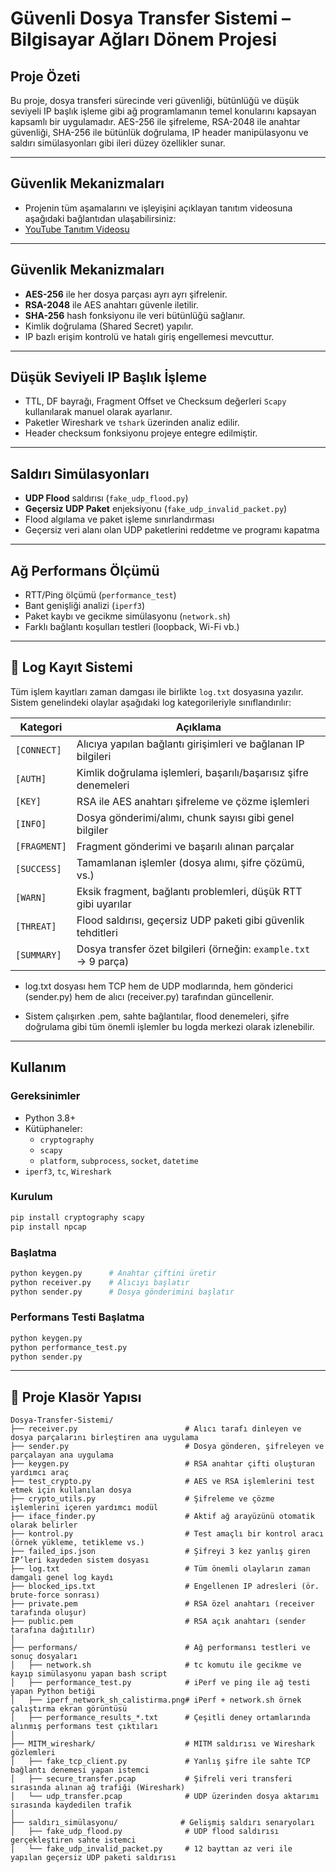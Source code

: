 #  Güvenli Dosya Transfer Sistemi – Bilgisayar Ağları Dönem Projesi

##  Proje Özeti

Bu proje, dosya transferi sürecinde veri güvenliği, bütünlüğü ve düşük seviyeli IP başlık işleme gibi ağ programlamanın temel konularını kapsayan kapsamlı bir uygulamadır. AES-256 ile şifreleme, RSA-2048 ile anahtar güvenliği, SHA-256 ile bütünlük doğrulama, IP header manipülasyonu ve saldırı simülasyonları gibi ileri düzey özellikler sunar.


---

##  Güvenlik Mekanizmaları
- Projenin tüm aşamalarını ve işleyişini açıklayan tanıtım videosuna aşağıdaki bağlantıdan ulaşabilirsiniz:
- [YouTube Tanıtım Videosu](https://www.youtube.com/watch?v=WWUYnuw0x6U&ab_channel=Eren%C3%96zer)
---
##  Güvenlik Mekanizmaları

-  **AES-256** ile her dosya parçası ayrı ayrı şifrelenir.
-  **RSA-2048** ile AES anahtarı güvenle iletilir.
-  **SHA-256** hash fonksiyonu ile veri bütünlüğü sağlanır.
-  Kimlik doğrulama (Shared Secret) yapılır.
-  IP bazlı erişim kontrolü ve hatalı giriş engellemesi mevcuttur.

---

##  Düşük Seviyeli IP Başlık İşleme

-  TTL, DF bayrağı, Fragment Offset ve Checksum değerleri `Scapy` kullanılarak manuel olarak ayarlanır.
-  Paketler Wireshark ve `tshark` üzerinden analiz edilir.
-  Header checksum fonksiyonu projeye entegre edilmiştir.

---

##  Saldırı Simülasyonları

-  **UDP Flood** saldırısı (`fake_udp_flood.py`)
-  **Geçersiz UDP Paket** enjeksiyonu (`fake_udp_invalid_packet.py`)
-  Flood algılama ve paket işleme sınırlandırması
-  Geçersiz veri alanı olan UDP paketlerini reddetme ve programı kapatma

---

##  Ağ Performans Ölçümü

-  RTT/Ping ölçümü (`performance_test`)
-  Bant genişliği analizi (`iperf3`)
-  Paket kaybı ve gecikme simülasyonu (`network.sh`)
-  Farklı bağlantı koşulları testleri (loopback, Wi-Fi vb.)

---

## 📘 Log Kayıt Sistemi

Tüm işlem kayıtları zaman damgası ile birlikte `log.txt` dosyasına yazılır. Sistem genelindeki olaylar aşağıdaki log kategorileriyle sınıflandırılır:

| Kategori      | Açıklama                                                                 |
|---------------|--------------------------------------------------------------------------|
| `[CONNECT]`   | Alıcıya yapılan bağlantı girişimleri ve bağlanan IP bilgileri            |
| `[AUTH]`      | Kimlik doğrulama işlemleri, başarılı/başarısız şifre denemeleri          |
| `[KEY]`       | RSA ile AES anahtarı şifreleme ve çözme işlemleri                        |
| `[INFO]`      | Dosya gönderimi/alımı, chunk sayısı gibi genel bilgiler                  |
| `[FRAGMENT]`  | Fragment gönderimi ve başarılı alınan parçalar                           |
| `[SUCCESS]`   | Tamamlanan işlemler (dosya alımı, şifre çözümü, vs.)                     |
| `[WARN]`      | Eksik fragment, bağlantı problemleri, düşük RTT gibi uyarılar            |
| `[THREAT]`    | Flood saldırısı, geçersiz UDP paketi gibi güvenlik tehditleri            |
| `[SUMMARY]`   | Dosya transfer özet bilgileri (örneğin: `example.txt` → 9 parça)         |

- log.txt dosyası hem TCP hem de UDP modlarında, hem gönderici (sender.py) hem de alıcı (receiver.py) tarafından güncellenir.

- Sistem çalışırken .pem, sahte bağlantılar, flood denemeleri, şifre doğrulama gibi tüm önemli işlemler bu logda merkezi olarak izlenebilir.
---

##  Kullanım

### Gereksinimler

- Python 3.8+
- Kütüphaneler:
  - `cryptography`
  - `scapy`
  - `platform`, `subprocess`, `socket`, `datetime`
- `iperf3`, `tc`, `Wireshark`

### Kurulum

```bash
pip install cryptography scapy
pip install npcap
```

### Başlatma
```bash
python keygen.py      # Anahtar çiftini üretir
python receiver.py    # Alıcıyı başlatır
python sender.py      # Dosya gönderimini başlatır
```

### Performans Testi Başlatma
```bash
python keygen.py      
python performance_test.py
python sender.py     
```
---

## 📁 Proje Klasör Yapısı

```
Dosya-Transfer-Sistemi/
├── receiver.py                        # Alıcı tarafı dinleyen ve dosya parçalarını birleştiren ana uygulama
├── sender.py                          # Dosya gönderen, şifreleyen ve parçalayan ana uygulama
├── keygen.py                          # RSA anahtar çifti oluşturan yardımcı araç
├── test_crypto.py                     # AES ve RSA işlemlerini test etmek için kullanılan dosya
├── crypto_utils.py                    # Şifreleme ve çözme işlemlerini içeren yardımcı modül
├── iface_finder.py                    # Aktif ağ arayüzünü otomatik olarak belirler
├── kontrol.py                         # Test amaçlı bir kontrol aracı (örnek yükleme, tetikleme vs.)
├── failed_ips.json                    # Şifreyi 3 kez yanlış giren IP’leri kaydeden sistem dosyası
├── log.txt                            # Tüm önemli olayların zaman damgalı genel log kaydı
├── blocked_ips.txt                    # Engellenen IP adresleri (ör. brute-force sonrası)
├── private.pem                        # RSA özel anahtarı (receiver tarafında oluşur)
├── public.pem                         # RSA açık anahtarı (sender tarafına dağıtılır)
│
├── performans/                        # Ağ performansı testleri ve sonuç dosyaları
│   ├── network.sh                     # tc komutu ile gecikme ve kayıp simülasyonu yapan bash script
│   ├── performance_test.py            # iPerf ve ping ile ağ testi yapan Python betiği
│   ├── iperf_network_sh_calistirma.png# iPerf + network.sh örnek çalıştırma ekran görüntüsü
│   ├── performance_results_*.txt      # Çeşitli deney ortamlarında alınmış performans test çıktıları
│
├── MITM_wireshark/                    # MITM saldırısı ve Wireshark gözlemleri
│   ├── fake_tcp_client.py             # Yanlış şifre ile sahte TCP bağlantı denemesi yapan istemci
│   ├── secure_transfer.pcap           # Şifreli veri transferi sırasında alınan ağ trafiği (Wireshark)
│   └── udp_transfer.pcap              # UDP üzerinden dosya aktarımı sırasında kaydedilen trafik
│
├── saldırı_simülasyonu/              # Gelişmiş saldırı senaryoları
│   ├── fake_udp_flood.py              # UDP flood saldırısı gerçekleştiren sahte istemci
│   └── fake_udp_invalid_packet.py     # 12 bayttan az veri ile yapılan geçersiz UDP paketi saldırısı


```












